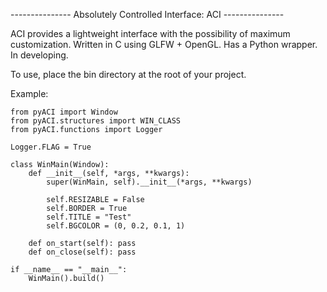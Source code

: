 --------------- Absolutely Controlled Interface: ACI ---------------

ACI provides a lightweight interface with the possibility of maximum customization. Written in C using GLFW + OpenGL. Has a Python wrapper. In developing.

To use, place the bin directory at the root of your project.

Example:

```
from pyACI import Window
from pyACI.structures import WIN_CLASS
from pyACI.functions import Logger

Logger.FLAG = True

class WinMain(Window):
	def __init__(self, *args, **kwargs):
		super(WinMain, self).__init__(*args, **kwargs)

		self.RESIZABLE = False
		self.BORDER = True
		self.TITLE = "Test"
		self.BGCOLOR = (0, 0.2, 0.1, 1)

	def on_start(self): pass
	def on_close(self): pass

if __name__ == "__main__":
	WinMain().build()
```
